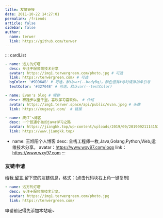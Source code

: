 ```yaml
---
title: 友情链接
date: 2011-10-22 14:27:01
permalink: /friends
article: false
sidebar: false
author: 
  name: terwer
  link: https://github.com/terwer
---
```


<!--
普通卡片列表容器，可用于友情链接、项目推荐、古诗词展示等。
cardList 后面可跟随一个数字表示每行最多显示多少个，选值范围1~4，默认3。在小屏时会根据屏幕宽度减少每行显示数量。
-->
::: cardList

```yaml
- name: 远方的灯塔
  desc: 专注于服务端技术分享
  avatar: https://img1.terwergreen.com/photo.jpg # 可选
  link: https://terwergreen.com/ # 可选
  bgColor: '#9DD6AB' # 可选，默认var(--bodyBg)。颜色值有#号时请添加单引号
  textColor: '#32704B' # 可选，默认var(--textColor)

- name: Evan's blog # 昵称
  desc: 积跬步以至千里，喜欢学习喜欢你。 # 介绍
  avatar: https://img1.terwer.space/api/public/evan.jpeg # 头像
  link: https://xugaoyi.com/  # 链接

- name: 废江’s博客
  desc: 一个普通小孩的java学习之路
  avatar: https://jiangkk.top/wp-content/uploads/2019/09/2019092111415337.png
  link: https://www.jiangkk.top/
```

- name: 王旭阳个人博客
  desc: 全栈工程师一枚,Java,Golang,Python,Web,运维技术分享。
  avatar：https://www.wxy97.com/logo
  link：https://www.wxy97.com
:::

### 友链申请

给我[ 留言 ](https://blog.terwergreen.com/guestbook.html)留下您的友链信息，格式：(点击代码块右上角一键复制)

```yaml
- name: 远方的灯塔
  desc: 专注于服务端技术分享。
  avatar: https://img1.terwergreen.com/photo.jpg 
  link: https://terwergreen.com/ 
```

申请前记得先添加本站哦~
